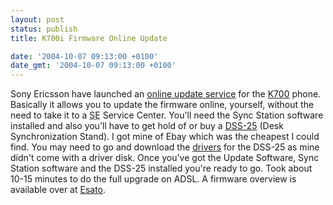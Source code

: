 ```yaml
---
layout: post
status: publish
title: K700i Firmware Online Update

date: '2004-10-07 09:13:00 +0100'
date_gmt: '2004-10-07 09:13:00 +0100'
---
```

Sony Ericsson have launched an <a href="http://www.sonyericsson.com/updateservice/K700/frameset.htm">online update service</a> for the <a href="http://www.sonyericsson.com/K700/index.aspx">K700</a> phone.
Basically it allows you to update the firmware online, yourself, without the need to take it to a <abbr title="Sony Ericsson">SE</abbr> Service Center.
You'll need the Sync Station software installed and also you'll have to get hold of or buy a <a href="http://www.sonyericsson.com/spg.jsp?cc=global&lc=en&ver=4001&template=pp4_1_1&zone=pp&lm=pp4_1&pid=10161">DSS-25</a> (Desk Synchronization Stand). I got mine of Ebay which was the cheapest I could find. You may need to go and download the <a href="http://www.sonyericsson.com/spg.jsp?cc=gb&lc=en&ver=4000&template=ps1_1_3_2&zone=ps&lm=ps1_1&pid=10161">drivers</a> for the DSS-25 as mine didn't come with a driver disk.
Once you've got the Update Software, Sync Station software and the DSS-25 installed you're ready to go.
Took about 10-15 minutes to do the full upgrade on ADSL.
A firmware overview is available over at <a href="http://www.esato.com/board/viewtopic.php?topic=66330">Esato</a>.
